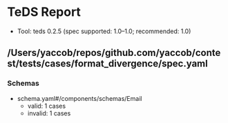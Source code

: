 # TeDS Report

- Tool: teds 0.2.5 (spec supported: 1.0–1.0; recommended: 1.0)

## /Users/yaccob/repos/github.com/yaccob/contest/tests/cases/format_divergence/spec.yaml




### Schemas

- schema.yaml#/components/schemas/Email
  - valid: 1 cases
  - invalid: 1 cases
